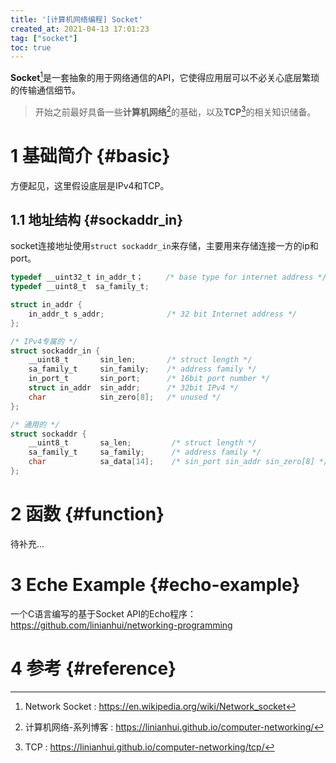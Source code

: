 ```yaml
---
title: '[计算机网络编程] Socket'
created_at: 2021-04-13 17:01:23
tag: ["socket"]
toc: true
---
```


**Socket**[^socket]是一套抽象的用于网络通信的API，它使得应用层可以不必关心底层繁琐的传输通信细节。
> 开始之前最好具备一些**计算机网络**[^computer-networking]的基础，以及**TCP**[^tcp]的相关知识储备。

# 1 基础简介 {#basic}

方便起见，这里假设底层是IPv4和TCP。
## 1.1 地址结构 {#sockaddr_in}

socket连接地址使用`struct sockaddr_in`来存储，主要用来存储连接一方的ip和port。

```c
typedef __uint32_t in_addr_t；     /* base type for internet address */
typedef __uint8_t  sa_family_t; 

struct in_addr {
    in_addr_t s_addr;              /* 32 bit Internet address */
};

/* IPv4专属的 */
struct sockaddr_in {
    __uint8_t       sin_len;       /* struct length */
    sa_family_t     sin_family;    /* address family */
    in_port_t       sin_port;      /* 16bit port number */
    struct in_addr  sin_addr;      /* 32bit IPv4 */
    char            sin_zero[8];   /* unused */
};

/* 通用的 */
struct sockaddr {
    __uint8_t       sa_len;         /* struct length */
    sa_family_t     sa_family;      /* address family */
    char            sa_data[14];    /* sin_port sin_addr sin_zero[8] */
};
```



# 2 函数 {#function}


待补充...

# 3 Eche Example {#echo-example}

一个C语言编写的基于Socket API的Echo程序：<https://github.com/linianhui/networking-programming>

# 4 参考 {#reference}

[^socket]: Network Socket : <https://en.wikipedia.org/wiki/Network_socket>
[^computer-networking]: 计算机网络-系列博客 : <https://linianhui.github.io/computer-networking/>
[^tcp]: TCP : <https://linianhui.github.io/computer-networking/tcp/>
